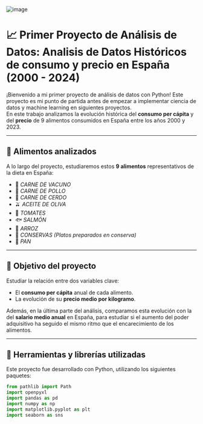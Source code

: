 
![image](https://github.com/user-attachments/assets/b51b7742-e4ca-41a1-ba21-c89b6b0e0fd3)

# 📈 Primer Proyecto de Análisis de Datos:  Analisis de Datos Históricos de consumo y precio en España (2000 - 2024)

¡Bienvenido a mi primer proyecto de análisis de datos con Python! Este proyecto es mi punto de partida antes de empezar a implementar ciencia de datos y machine learning en siguientes proyectos.   
En este trabajo analizamos la evolución histórica del **consumo per cápita** y del **precio** de 9 alimentos consumidos en España entre los años 2000 y 2023.

---

## 🥫 Alimentos analizados

A lo largo del proyecto, estudiaremos estos **9 alimentos** representativos de la dieta en España:

- 🥩 *CARNE DE VACUNO*
- 🍗 *CARNE DE POLLO*
- 🐖 *CARNE DE CERDO*
- 🫒 *ACEITE DE OLIVA*
- 🍅 *TOMATES*
- 🐟 *SALMÓN*
- 🍚 *ARROZ*
- 🥫 *CONSERVAS (Platos preparados en conserva)*
- 🍞 *PAN*

---

## 🎯 Objetivo del proyecto

Estudiar la relación entre dos variables clave:

- El **consumo per cápita** anual de cada alimento.
- La evolución de su **precio medio por kilogramo**.

Además, en la última parte del análisis, comparamos esta evolución con la del **salario medio anual** en España, para estudiar si el aumento del poder adquisitivo ha seguido el mismo ritmo que el encarecimiento de los alimentos.

---

## 🧰 Herramientas y librerías utilizadas

Este proyecto fue desarrollado con Python, utilizando los siguientes paquetes:

```python
from pathlib import Path
import openpyxl
import pandas as pd
import numpy as np
import matplotlib.pyplot as plt
import seaborn as sns
